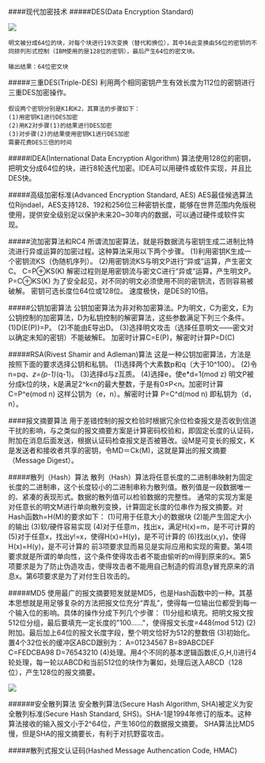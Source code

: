 ####现代加密技术
#####DES(Data Encryption Standard)

![](https://i.imgur.com/rX3CVlB.png)

	明文被分成64位的块，对每个块进行19次变换（替代和换位），其中16此变换由56位的密钥的不同排列形式控制（IBM使用的是128位的密钥），最后产生64位的密文块。

	输出结果：64位密文块

#####三重DES(Triple-DES)
	利用两个相同密钥产生有效长度为112位的密钥进行三重DES加密操作。

	假设两个密钥分别是K1和K2，其算法的步骤如下：
	(1)用密钥K1进行DES加密
	(2)用K2对步骤(1)的结果进行DES加密
	(3)对步骤(2)的结果使用密钥K1进行DES加密
	需要花费DES三倍的时间

#####IDEA(International Data Encryption Algorithm)
	算法使用128位的密钥，把明文分成64位的块，进行8轮迭代加密。IDEA可以用硬件或软件实现，并且比DES快。

#####高级加密标准(Advanced Encryption Standard, AES)
	AES最佳候选算法位Rijndael，AES支持128、192和256位三种密钥长度，能够在世界范围内免版税使用，提供安全级别足以保护未来20~30年内的数据，可以通过硬件或软件实现。

#####流加密算法和RC4
	所谓流加密算法，就是将数据流与密钥生成二进制比特流进行异或运算的加密过程。这种算法采用以下两个步骤。
	(1)利用密钥K生成一个密钥流KS（伪随机序列）。
	(2)用密钥流KS与明文P进行“异或”运算，产生密文C。
			          C=P⊕KS(K)
	解密过程则是用密钥流与密文C进行“异或”运算，产生明文P。
			          P=C⊕KS(K)
	为了安全起见，对不同的明文必须使用不同的密钥流，否则容易被破解。
	密钥可选长度位64位或128位。
	速度极快，是DES的10倍。

#####公钥加密算法
	公钥加密算法为非对称加密算法。P为明文，C为密文，E为公钥控制的加密算法，D为私钥控制的解密算法，这些参数满足下列三个条件。
	(1)D(E(P))=P。
	(2)不能由E导出D。
	(3)选择明文攻击（选择任意明文——密文对以确定未知的密钥）不能破解E。
	加密时计算C=E(P)，解密时计算P=D(C)

#####RSA(Rivest Shamir and Adleman)算法
	这是一种公钥加密算法，方法是按照下面的要求选择公钥和私钥。
	(1)选择两个大素数p和q（大于10^100）。
	(2)令n=p*q、z=(p-1)*(q-1)。
	(3)选择d与z互质。
	(4)选择e，使e*d=1(mod z)
	明文P被分成k位的块，k是满足2^k<n的最大整数，于是有0≤P<n。加密时计算
	                  C=P^e(mod n)
	这样公钥为（e，n）。解密时计算
	                  P=C^d(mod n)
	即私钥为（d，n）。

####报文摘要算法
	用于差错控制的报文检验时根据冗余位检查报文是否收到信道干扰的影响，与之类似的报文摘要方案是计算密码校验和，即固定长度的认证码，附加在消息后面发送，根据认证码检查报文是否被篡改。设M是可变长的报文，K是发送者和接收者共享的密钥，令MD＝Ck(M)，这就是算出的报文摘要（Message Digest）。

#####散列（Hash）算法
	散列（Hash）算法将任意长度的二进制串映射为固定长度的二进制串，这个长度较小的二进制串称为散列值。散列值是一段数据唯一的、紧凑的表现形式。数据的散列值可以检验数据的完整性。
	通常的实现方案是对任意长的明文M进行单向散列变换，计算固定长度的位串作为报文摘要。对Hash函数h=H(M)的要求如下：
	(1)可用于任意大小的数据块
	(2)能产生固定大小的输出
	(3)软/硬件容易实现
	(4)对于任意m，找出x，满足H(x)=m，是不可计算的
	(5)对于任意x，找出y!=x，使得H(x)=H(y)，是不可计算的
	(6)找出(x,y)，使得H(x)=H(y)，是不可计算的
	前3项要求显而易见是实际应用和实现的需要。第4项要求就是所谓的单向性，这个条件使得攻击者不能由偷听的m得到原来的x。第5项要求是为了防止伪造攻击，使得攻击者不能用自己制造的假消息y冒充原来的消息x。第6项要求是为了对付生日攻击的。

#####MD5
	使用最广的报文摘要短发就是MD5，也是Hash函数中的一种。其基本思想就是用足够复杂的方法把报文位充分“弄乱”，使得每一位输出位都受到每一个输入位的影响。具体的操作分成下列几个步骤：
	(1)分组和填充。把明文报文按512位分组，最后要填充一定长度的"100……"，使得报文长度=448(mod 512)
	(2)附加。最后加上64位的报文长度字段，整个明文恰好为512的整数倍
	(3)初始化。置4个32位长的缓冲区ABCD跟别为：
	          A=01234567  B=89ABCDEF  C=FEDCBA98  D=76543210
	(4)处理。用4个不同的基本逻辑函数(E,G,H,I)进行4轮处理，每一轮以ABCD和当前512位的块作为署如，处理后送入ABCD（128位），产生128位的报文摘要。

![](https://i.imgur.com/uEXkxEx.png)

######安全散列算法
	安全散列算法(Secure Hash Algorithm, SHA)被定义为安全散列标准(Secure Hash Standard, SHS)。SHA-1是1994年修订的版本。这种算法接收的输入报文小于2^64位，产生160位的数据报文摘要。
	SHA算法比MD5慢，但是SHA的报文摘要长，有利于对抗野蛮攻击。

#####散列式报文认证码(Hashed Message Authencation Code, HMAC)